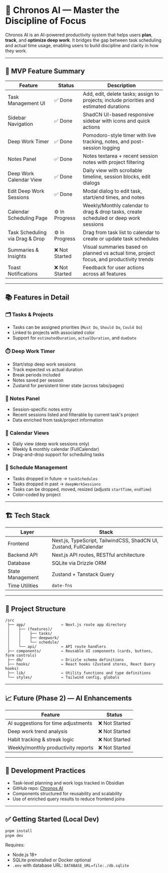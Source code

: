# 🧠 Chronos AI — Master the Discipline of Focus

Chronos AI is an AI-powered productivity system that helps users **plan**, **track**, and **optimize deep work**. It bridges the gap between task scheduling and actual time usage, enabling users to build discipline and clarity in how they work.

---

## 🚀 MVP Feature Summary

| Feature                   | Status | Description |
|--------------------------|--------|-------------|
| Task Management UI       | ✅ Done | Add, edit, delete tasks; assign to projects; include priorities and estimated durations |
| Sidebar Navigation       | ✅ Done | ShadCN UI-based responsive sidebar with icons and quick actions |
| Deep Work Timer          | ✅ Done | Pomodoro-style timer with live tracking, notes, and post-session logging |
| Notes Panel              | ✅ Done | Notes textarea + recent session notes with project filtering |
| Deep Work Calendar View  | ✅ Done | Daily view with scrollable timeline, session blocks, edit dialogs |
| Edit Deep Work Sessions  | ✅ Done | Modal dialog to edit task, start/end times, and notes |
| Calendar Scheduling Page | ⚙️ In Progress | Weekly/Monthly calendar to drag & drop tasks, create scheduled or deep work sessions |
| Task Scheduling via Drag & Drop | ⚙️ In Progress | Drag from task list to calendar to create or update task schedules |
| Summaries & Insights     | ❌ Not Started | Visual summaries based on planned vs actual time, project focus, and productivity trends |
| Toast Notifications      | ❌ Not Started | Feedback for user actions across all features |

---

## 📚 Features in Detail

### 🗂 Tasks & Projects
- Tasks can be assigned priorities (`Must Do`, `Should Do`, `Could Do`)
- Linked to projects with associated color
- Support for `estimatedDuration`, `actualDuration`, and `dueDate`

### ⏱️ Deep Work Timer
- Start/stop deep work sessions
- Track expected vs actual duration
- Break periods included
- Notes saved per session
- Zustand for persistent timer state (across tabs/pages)

### 📓 Notes Panel
- Session-specific notes entry
- Recent sessions listed and filterable by current task's project
- Data enriched from task/project information

### 📆 Calendar Views
- Daily view (deep work sessions only)
- Weekly & monthly calendar (FullCalendar)
- Drag-and-drop support for scheduling tasks

### 🧩 Schedule Management
- Tasks dropped in future → `taskSchedules`
- Tasks dropped in past → `deepWorkSessions`
- Tasks can be dropped, moved, resized (adjusts `startTime`, `endTime`)
- Color-coded by project

---

## 🏗️ Tech Stack

| Layer            | Stack |
|------------------|-------|
| Frontend         | Next.js, TypeScript, TailwindCSS, ShadCN UI, Zustand, FullCalendar |
| Backend API      | Next.js API routes, RESTful architecture |
| Database         | SQLite via Drizzle ORM |
| State Management | Zustand + Tanstack Query |
| Time Utilities   | `date-fns` |

---

## 🧱 Project Structure

```
/src
 ├── app/                ← Next.js route app directory
 │    ├── (features)/
 │    │    ├── tasks/
 │    │    ├── deepwork/
 │    │    └── schedule/
 │    └── api/           ← API route handlers
 ├── components/         ← Reusable UI components (cards, buttons, form controls)
 ├── db/                 ← Drizzle schema definitions
 ├── hooks/              ← React hooks (Zustand stores, React Query hooks)
 ├── lib/                ← Utility functions and type definitions
 └── styles/             ← Tailwind config, globals
```

---

## 📈 Future (Phase 2) — AI Enhancements

| Feature                             | Status |
|------------------------------------|--------|
| AI suggestions for time adjustments | ❌ Not Started |
| Deep work trend analysis           | ❌ Not Started |
| Habit tracking & streak logic      | ❌ Not Started |
| Weekly/monthly productivity reports | ❌ Not Started |

---

## 🧪 Development Practices

- Task-level planning and work logs tracked in Obsidian
- GitHub repo: [Chronos AI](https://github.com/jmin1219/chronos)
- Components structured for reusability and scalability
- Use of enriched query results to reduce frontend joins

---

## ✅ Getting Started (Local Dev)

```bash
pnpm install
pnpm dev
```

Requires:
- Node.js 18+
- SQLite preinstalled or Docker optional
- `.env` with database URL: `DATABASE_URL=file:./db.sqlite`
